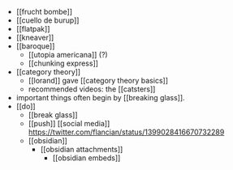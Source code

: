 - [[frucht bombe]]
- [[cuello de burup]]
- [[flatpak]]
- [[kneaver]]
- [[baroque]]
	- [[utopia americana]] (?)
	- [[chunking express]]
- [[category theory]]
	- [[lorand]] gave [[category theory basics]]
	- recommended videos: the [[catsters]]
- important things often begin by [[breaking glass]].
- [[do]]
	- [[break glass]]
    - [[push]] [[social media]] https://twitter.com/flancian/status/1399028416670732289
	- [[obsidian]]
		- [[obsidian attachments]]
			- [[obsidian embeds]]
